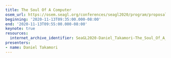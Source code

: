 ```yaml
---
title: The Soul Of A Computer
osem_url: https://osem.seagl.org/conferences/seagl2020/program/proposals/806
beginning: '2020-11-13T09:35:00.000-08:00'
end: '2020-11-13T09:55:00.000-08:00'
keynote: true
resources:
  internet_archive_identifier: SeaGL2020-Daniel_Takamori-The_Soul_Of_A_Computer
presenters:
- name: Daniel Takamori
---
```

